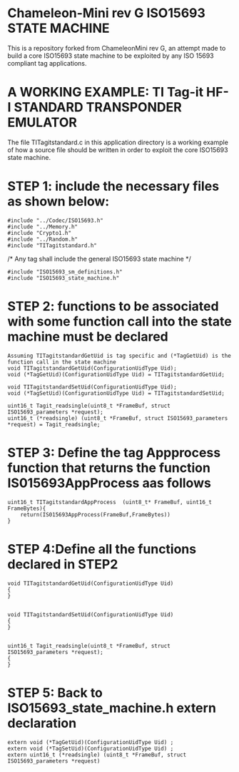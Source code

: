 Chameleon-Mini rev G ISO15693 STATE MACHINE
===========================================
This is a repository forked from ChameleonMini rev G, an attempt made to build a core ISO15693 state machine to be exploited by any ISO 15693 compliant tag applications.

A WORKING EXAMPLE:
TI Tag-it HF-I STANDARD TRANSPONDER EMULATOR
============================================
The file TITagitstandard.c in this application directory is a working example of how a source file should be written in order to exploit the core ISO15693 state machine. 

STEP 1: include the necessary files as shown below:
===============================================================
    #include "../Codec/ISO15693.h"
    #include "../Memory.h"
    #include "Crypto1.h"
    #include "../Random.h"
    #include "TITagitstandard.h"

/* Any tag shall include the general ISO15693 state machine */
    
    #include "ISO15693_sm_definitions.h"
    #include "ISO15693_state_machine.h"


STEP 2: functions to be associated with some function call into the state machine must be declared
===============================================================
    Assuming TITagitstandardGetUid is tag specific and (*TagGetUid) is the function call in the state machine
    void TITagitstandardGetUid(ConfigurationUidType Uid);
    void (*TagGetUid)(ConfigurationUidType Uid) = TITagitstandardGetUid; 
        
    void TITagitstandardSetUid(ConfigurationUidType Uid);    
    void (*TagSetUid)(ConfigurationUidType Uid) = TITagitstandardSetUid; 
    
    uint16_t Tagit_readsingle(uint8_t *FrameBuf, struct ISO15693_parameters *request);   
    uint16_t (*readsingle) (uint8_t *FrameBuf, struct ISO15693_parameters *request) = Tagit_readsingle;  

STEP 3: Define the tag Appprocess function that returns the function IS015693AppProcess aas follows
=================================================
    uint16_t TITagitstandardAppProcess  (uint8_t* FrameBuf, uint16_t FrameBytes){
        return(IS015693AppProcess(FrameBuf,FrameBytes))
    }
    
STEP 4:Define all the functions declared in STEP2
=================================================
    void TITagitstandardGetUid(ConfigurationUidType Uid)
    {
    }

        
    void TITagitstandardSetUid(ConfigurationUidType Uid)
    {
    }

   
    uint16_t Tagit_readsingle(uint8_t *FrameBuf, struct ISO15693_parameters *request);   
    {
    }
    
 STEP 5: Back to ISO15693_state_machine.h 
    extern declaration
 =================================================
    extern void (*TagGetUid)(ConfigurationUidType Uid) ;
    extern void (*TagSetUid)(ConfigurationUidType Uid) ;
    extern uint16_t (*readsingle) (uint8_t *FrameBuf, struct ISO15693_parameters *request)
 
 
 
 
